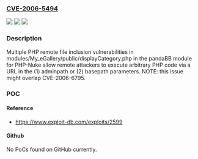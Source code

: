### [CVE-2006-5494](https://cve.mitre.org/cgi-bin/cvename.cgi?name=CVE-2006-5494)
![](https://img.shields.io/static/v1?label=Product&message=n%2Fa&color=blue)
![](https://img.shields.io/static/v1?label=Version&message=n%2Fa&color=blue)
![](https://img.shields.io/static/v1?label=Vulnerability&message=n%2Fa&color=brighgreen)

### Description

Multiple PHP remote file inclusion vulnerabilities in modules/My_eGallery/public/displayCategory.php in the pandaBB module for PHP-Nuke allow remote attackers to execute arbitrary PHP code via a URL in the (1) adminpath or (2) basepath parameters.  NOTE: this issue might overlap CVE-2006-6795.

### POC

#### Reference
- https://www.exploit-db.com/exploits/2599

#### Github
No PoCs found on GitHub currently.

